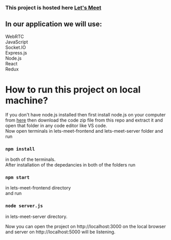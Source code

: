 ### This project is hosted here [Let's Meet](https://lets-meet-app.netlify.app/)
## In our application we will use:     
WebRTC      
JavaScript      
Socket.IO     
Express.js    
Node.js     
React    
Redux   
# How to run this project on local machine?
If you don't have node.js installed then first install node.js on your computer from [here](https://nodejs.org/en/download/)
then download the code zip file from this repo and extract it and open that folder in any code editor like VS code.   
Now open terminals in lets-meet-frontend and lets-meet-server folder and run    
### `npm install`    
in both of the terminals.   
After installation of the depedancies in both of the folders run     
### `npm start`     
in lets-meet-frontend directory    
and run    
### `node server.js`    
in lets-meet-server directory.      
 
Now you can open the project on http://localhost:3000 on the local browser and server on http://localhost:5000 will be listening.

